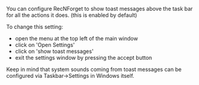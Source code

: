 You can configure RecNForget to show toast messages above the task bar for all the actions it does.
(this is enabled by default)

To change this setting:
- open the menu at the top left of the main window
- click on 'Open Settings'
- click on 'show toast messages'
- exit the settings window by pressing the accept button

Keep in mind that system sounds coming from toast messages can be configured via Taskbar->Settings in Windows itself.